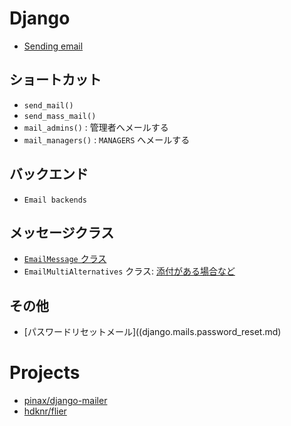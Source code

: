 # Django

- [Sending email](https://docs.djangoproject.com/ja/1.10/topics/email/)

## ショートカット
- `send_mail()`
- `send_mass_mail()`
- `mail_admins()`  : 管理者へメールする
- `mail_managers()` : `MANAGERS` へメールする

## バックエンド

- `Email backends`

## メッセージクラス

- [`EmailMessage` クラス](django.mails.EmailMesage.md)
- `EmailMultiAlternatives` クラス: [添付がある場合など](https://docs.djangoproject.com/ja/1.10/topics/email/#sending-alternative-content-types)

## その他

- [パスワードリセットメール]((django.mails.password_reset.md)

# Projects

- [pinax/django-mailer](https://github.com/pinax/django-mailer)
- [hdknr/flier](https://github.com/hdknr/flier)

